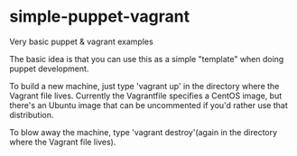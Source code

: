simple-puppet-vagrant
=====================

Very basic puppet &amp; vagrant examples

The basic idea is that you can use this as a simple "template" when doing 
puppet development.


To build a new machine, just type 'vagrant up' in the directory where the Vagrant file 
lives.  Currently the Vagrantfile specifies a CentOS image, but there's an Ubuntu 
image that can be uncommented if you'd rather use that distribution.

To blow away the machine, type 'vagrant destroy'(again in the directory where the
Vagrant file lives).

